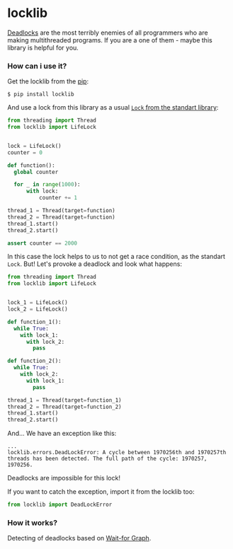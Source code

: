 # locklib


[Deadlocks](https://en.wikipedia.org/wiki/Deadlock) are the most terribly enemies of all programmers who are making multithreaded programs. If you are a one of them - maybe this library is helpful for you.


### How can i use it?

Get the locklib from the [pip](https://pypi.org/project/locklib/):

```
$ pip install locklib
```

And use a lock from this library as a usual [```Lock``` from the standart library](https://docs.python.org/3/library/threading.html#lock-objects):

```python
from threading import Thread
from locklib import LifeLock


lock = LifeLock()
counter = 0

def function():
  global counter

  for _ in range(1000):
      with lock:
          counter += 1

thread_1 = Thread(target=function)
thread_2 = Thread(target=function)
thread_1.start()
thread_2.start()

assert counter == 2000
```

In this case the lock helps to us to not get a race condition, as the standart ```Lock```. But! Let's provoke a deadlock and look what happens:

```python
from threading import Thread
from locklib import LifeLock


lock_1 = LifeLock()
lock_2 = LifeLock()

def function_1():
  while True:
    with lock_1:
      with lock_2:
        pass

def function_2():
  while True:
    with lock_2:
      with lock_1:
        pass

thread_1 = Thread(target=function_1)
thread_2 = Thread(target=function_2)
thread_1.start()
thread_2.start()
```

And... We have an exception like this:

```
...
locklib.errors.DeadLockError: A cycle between 1970256th and 1970257th threads has been detected. The full path of the cycle: 1970257, 1970256.
```

Deadlocks are impossible for this lock!

If you want to catch the exception, import it from the locklib too:

```python
from locklib import DeadLockError
```


### How it works?

Detecting of deadlocks based on [Wait-for Graph](https://en.wikipedia.org/wiki/Wait-for_graph).
